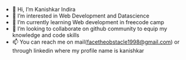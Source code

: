 - 👋 Hi, I’m Kanishkar Indira
- 👀 I’m interested in Web Development and Datascience
- 🌱 I’m currently learning Web development in freecode camp
- 💞️ I’m looking to collaborate on github community to equip my knowledge and code skills
- 📫 You can reach me on mail(facetheobstacle1998@gmail.com) or through linkedin where my profile name is kanishkar

<!---
Kanish1998/Kanish1998 is a ✨ special ✨ repository because its `README.md` (this file) appears on your GitHub profile.
You can click the Preview link to take a look at your changes.
--->
